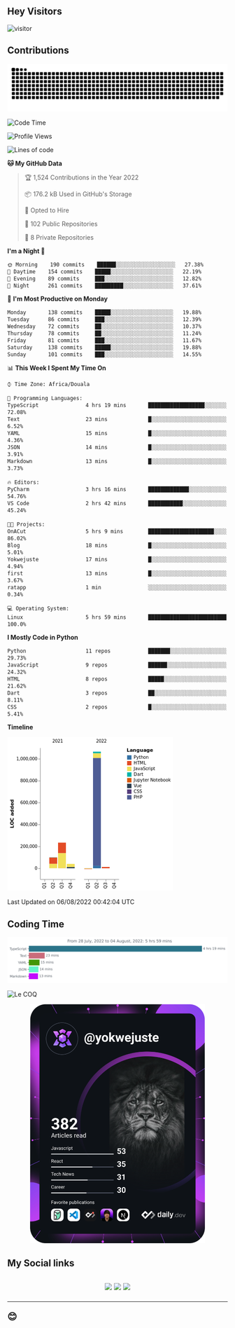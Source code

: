 ## Hey Visitors
![visitor](https://profile-counter.glitch.me/yokwejuste/count.svg)

## Contributions
<p align="center">
  <img src="https://raw.githubusercontent.com/yokwejuste/yokwejuste/output/github-contribution-grid-snake.svg" />
</p>

<!--START_SECTION:waka-->
![Code Time](http://img.shields.io/badge/Code%20Time-0%20secs-blue)

![Profile Views](http://img.shields.io/badge/Profile%20Views-184-blue)

![Lines of code](https://img.shields.io/badge/From%20Hello%20World%20I%27ve%20Written-1%20Million%20lines%20of%20code-blue)

**🐱 My GitHub Data** 

> 🏆 1,524 Contributions in the Year 2022
 > 
> 📦 176.2 kB Used in GitHub's Storage 
 > 
> 💼 Opted to Hire
 > 
> 📜 102 Public Repositories 
 > 
> 🔑 8 Private Repositories  
 > 
**I'm a Night 🦉** 

```text
🌞 Morning    190 commits    ██████░░░░░░░░░░░░░░░░░░░   27.38% 
🌆 Daytime    154 commits    █████░░░░░░░░░░░░░░░░░░░░   22.19% 
🌃 Evening    89 commits     ███░░░░░░░░░░░░░░░░░░░░░░   12.82% 
🌙 Night      261 commits    █████████░░░░░░░░░░░░░░░░   37.61%

```
📅 **I'm Most Productive on Monday** 

```text
Monday       138 commits    █████░░░░░░░░░░░░░░░░░░░░   19.88% 
Tuesday      86 commits     ███░░░░░░░░░░░░░░░░░░░░░░   12.39% 
Wednesday    72 commits     ██░░░░░░░░░░░░░░░░░░░░░░░   10.37% 
Thursday     78 commits     ██░░░░░░░░░░░░░░░░░░░░░░░   11.24% 
Friday       81 commits     ███░░░░░░░░░░░░░░░░░░░░░░   11.67% 
Saturday     138 commits    █████░░░░░░░░░░░░░░░░░░░░   19.88% 
Sunday       101 commits    ███░░░░░░░░░░░░░░░░░░░░░░   14.55%

```


📊 **This Week I Spent My Time On** 

```text
⌚︎ Time Zone: Africa/Douala

💬 Programming Languages: 
TypeScript               4 hrs 19 mins       ██████████████████░░░░░░░   72.08% 
Text                     23 mins             █░░░░░░░░░░░░░░░░░░░░░░░░   6.52% 
YAML                     15 mins             █░░░░░░░░░░░░░░░░░░░░░░░░   4.36% 
JSON                     14 mins             █░░░░░░░░░░░░░░░░░░░░░░░░   3.91% 
Markdown                 13 mins             █░░░░░░░░░░░░░░░░░░░░░░░░   3.73%

🔥 Editors: 
PyCharm                  3 hrs 16 mins       █████████████░░░░░░░░░░░░   54.76% 
VS Code                  2 hrs 42 mins       ███████████░░░░░░░░░░░░░░   45.24%

🐱‍💻 Projects: 
OnACut                   5 hrs 9 mins        █████████████████████░░░░   86.02% 
Blog                     18 mins             █░░░░░░░░░░░░░░░░░░░░░░░░   5.01% 
Yokwejuste               17 mins             █░░░░░░░░░░░░░░░░░░░░░░░░   4.94% 
first                    13 mins             █░░░░░░░░░░░░░░░░░░░░░░░░   3.67% 
ratapp                   1 min               ░░░░░░░░░░░░░░░░░░░░░░░░░   0.34%

💻 Operating System: 
Linux                    5 hrs 59 mins       █████████████████████████   100.0%

```

**I Mostly Code in Python** 

```text
Python                   11 repos            ███████░░░░░░░░░░░░░░░░░░   29.73% 
JavaScript               9 repos             ██████░░░░░░░░░░░░░░░░░░░   24.32% 
HTML                     8 repos             █████░░░░░░░░░░░░░░░░░░░░   21.62% 
Dart                     3 repos             ██░░░░░░░░░░░░░░░░░░░░░░░   8.11% 
CSS                      2 repos             █░░░░░░░░░░░░░░░░░░░░░░░░   5.41%

```


**Timeline**

![Chart not found](https://raw.githubusercontent.com/yokwejuste/yokwejuste/master/charts/bar_graph.png) 


 Last Updated on 06/08/2022 00:42:04 UTC
<!--END_SECTION:waka-->

## Coding Time

[![wakatime-stats](https://github.com/yokwejuste/yokwejuste/blob/master/images/stat.svg)](https://wakatime.com/@yokwejuste)

![Le COQ](https://metrics.lecoq.io/yokwejuste/)
<p align="center">
  <a href="#"><img src="https://github.com/yokwejuste/yokwejuste/blob/master/devcard.svg" width="400" alt="Yonkeu K. Steve's Dev Card"/></a>
</p>
<h2>My Social links<h2>
<p align="center">
  <a href="https://twitter.com/yokwejuste"><img src="https://img.shields.io/badge/twitter-%231DA1F2.svg?style=for-the-badge&logo=Twitter&logoColor=white"></a>
  <a href="https://linkedin.com/in/yokwejuste"><img src="https://img.shields.io/badge/linkedin-%230077B5.svg?style=for-the-badge&logo=linkedin&logoColor=white"></a>
  <a href="https://instagram.com/yokwejuste0"><img src="https://img.shields.io/badge/instagram-%23E4405F.svg?style=for-the-badge&logo=Instagram&logoColor=white"></a>
</p>
<hr>
😊
